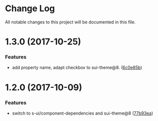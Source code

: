 # Change Log

All notable changes to this project will be documented in this file.

<a name="1.3.0"></a>
# 1.3.0 (2017-10-25)


### Features

* add property name, adapt checkbox to sui-theme@8. ([6c0e85b](https://github.com/SUI-Components/sui-components/commit/6c0e85b))



<a name="1.2.0"></a>
# 1.2.0 (2017-10-09)


### Features

* switch to s-ui/component-dependencies and sui-theme@8 ([77b93ea](https://github.com/SUI-Components/sui-components/commit/77b93ea))



